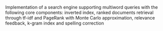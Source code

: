 Implementation of a search engine supporting multiword queries with the following core components: inverted index, ranked documents retrieval through tf-idf and PageRank with Monte Carlo approximation, relevance feedback, k-gram index and spelling correction
